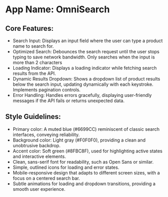 # **App Name**: OmniSearch

## Core Features:

- Search Input: Displays an input field where the user can type a product name to search for.
- Optimized Search: Debounces the search request until the user stops typing to save network bandwidth. Only searches when the input is more than 2 characters
- Loading Indicator: Displays a loading indicator while fetching search results from the API.
- Dynamic Results Dropdown: Shows a dropdown list of product results below the search input, updating dynamically with each keystroke. Implements pagination controls.
- Error Handling: Handles errors gracefully, displaying user-friendly messages if the API fails or returns unexpected data.

## Style Guidelines:

- Primary color: A muted blue (#6699CC) reminiscent of classic search interfaces, conveying reliability.
- Background color: Light gray (#F0F0F0), providing a clean and unobtrusive backdrop.
- Accent color: Soft green (#8FBC8F), used for highlighting active states and interactive elements.
- Clean, sans-serif font for readability, such as Open Sans or similar.
- Simple, outlined icons for loading and error states.
- Mobile-responsive design that adapts to different screen sizes, with a focus on a centered search bar.
- Subtle animations for loading and dropdown transitions, providing a smooth user experience.